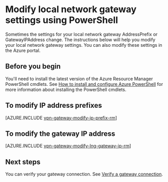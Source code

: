 <properties
   pageTitle="Modify local network gateway IP address prefixes and gateway IP | Microsoft Azure"
   description="This article walks you through changing IP address prefixes for your local network gateway"
   services="vpn-gateway"
   documentationCenter="na"
   authors="cherylmc"
   manager="carmonm"
   editor=""
   tags="azure-resource-manager"/>

<tags
   ms.service="vpn-gateway"
   ms.devlang="na"
   ms.topic="article"
   ms.tgt_pltfrm="na"
   ms.workload="infrastructure-services"
   ms.date="08/08/2016"
   ms.author="cherylmc"/>

# <a name="modify-local-network-gateway-settings-using-powershell"></a>Modify local network gateway settings using PowerShell

Sometimes the settings for your local network gateway AddressPrefix or GatewayIPAddress change. The instructions below will help you modify your local network gateway settings. You can also modify these settings in the Azure portal.

## <a name="before-you-begin"></a>Before you begin
    
You'll need to install the latest version of the Azure Resource Manager PowerShell cmdlets. See [How to install and configure Azure PowerShell](../powershell-install-configure.md) for more information about installing the PowerShell cmdlets.

## <a name="to-modify-ip-address-prefixes"></a>To modify IP address prefixes

[AZURE.INCLUDE [vpn-gateway-modify-ip-prefix-rm](../../includes/vpn-gateway-modify-ip-prefix-rm-include.md)]

## <a name="to-modify-the-gateway-ip-address"></a>To modify the gateway IP address

[AZURE.INCLUDE [vpn-gateway-modify-lng-gateway-ip-rm](../../includes/vpn-gateway-modify-lng-gateway-ip-rm-include.md)]

## <a name="next-steps"></a>Next steps

You can verify your gateway connection. See [Verify a gateway connection](vpn-gateway-verify-connection-resource-manager.md).

